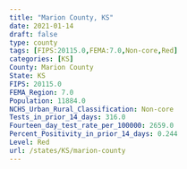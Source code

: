 ```yaml
---
title: "Marion County, KS"
date: 2021-01-14
draft: false
type: county
tags: [FIPS:20115.0,FEMA:7.0,Non-core,Red]
categories: [KS]
County: Marion County
State: KS
FIPS: 20115.0
FEMA_Region: 7.0
Population: 11884.0
NCHS_Urban_Rural_Classification: Non-core
Tests_in_prior_14_days: 316.0
Fourteen_day_test_rate_per_100000: 2659.0
Percent_Positivity_in_prior_14_days: 0.244
Level: Red
url: /states/KS/marion-county
---
```



